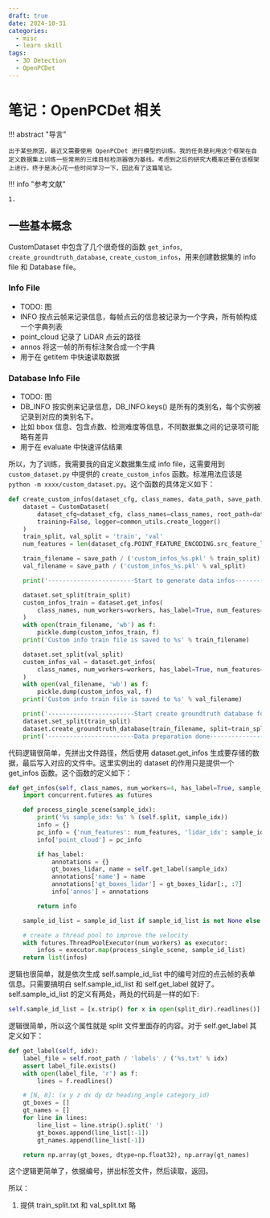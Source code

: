 ```yaml
---
draft: true
date: 2024-10-31
categories:
  - misc
  - learn skill
tags:
  - 3D Detection 
  - OpenPCDet
---
```


# 笔记：OpenPCDet 相关

!!! abstract "导言"

    出于某些原因，最近又需要使用 OpenPCDet 进行模型的训练。我的任务是利用这个框架在自定义数据集上训练一些常用的三维目标检测器做为基线。考虑到之后的研究大概率还要在该框架上进行，终于是决心花一些时间学习一下，因此有了这篇笔记。

!!! info "参考文献"

    1. 

<!-- more -->

## 一些基本概念

CustomDataset 中包含了几个很奇怪的函数 `get_infos`, `create_groundtruth_database`, `create_custom_infos`，用来创建数据集的 info file 和 Database file。

### Info File 

- TODO: 图
- INFO 按点云帧来记录信息，每帧点云的信息被记录为一个字典，所有帧构成一个字典列表
- point_cloud 记录了 LiDAR 点云的路径
- annos 将这一帧的所有标注聚合成一个字典
- 用于在 getitem 中快速读取数据


### Database Info File

- TODO: 图
- DB_INFO 按实例来记录信息，DB_INFO.keys() 是所有的类别名，每个实例被记录到对应的类别名下。
- 比如 bbox 信息、包含点数、检测难度等信息，不同数据集之间的记录项可能略有差异
- 用于在 evaluate 中快速评估结果

所以，为了训练，我需要我的自定义数据集生成 info file，这需要用到 `custom_dataset.py` 中提供的 `create_custom_infos` 函数。标准用法应该是 `python -m xxxx/custom_dataset.py`。这个函数的具体定义如下：


``` py title='custom_dataset.py' hl_lines=15,23
def create_custom_infos(dataset_cfg, class_names, data_path, save_path, workers=4):
    dataset = CustomDataset(
        dataset_cfg=dataset_cfg, class_names=class_names, root_path=data_path,
        training=False, logger=common_utils.create_logger()
    )
    train_split, val_split = 'train', 'val'
    num_features = len(dataset_cfg.POINT_FEATURE_ENCODING.src_feature_list)

    train_filename = save_path / ('custom_infos_%s.pkl' % train_split)
    val_filename = save_path / ('custom_infos_%s.pkl' % val_split)

    print('------------------------Start to generate data infos------------------------')

    dataset.set_split(train_split)
    custom_infos_train = dataset.get_infos(
        class_names, num_workers=workers, has_label=True, num_features=num_features
    )
    with open(train_filename, 'wb') as f:
        pickle.dump(custom_infos_train, f)
    print('Custom info train file is saved to %s' % train_filename)

    dataset.set_split(val_split)
    custom_infos_val = dataset.get_infos(
        class_names, num_workers=workers, has_label=True, num_features=num_features
    )
    with open(val_filename, 'wb') as f:
        pickle.dump(custom_infos_val, f)
    print('Custom info train file is saved to %s' % val_filename)

    print('------------------------Start create groundtruth database for data augmentation------------------------')
    dataset.set_split(train_split)
    dataset.create_groundtruth_database(train_filename, split=train_split)
    print('------------------------Data preparation done------------------------')
```
代码逻辑很简单，先拼出文件路径，然后使用 dataset.get_infos 生成要存储的数据，最后写入对应的文件中。这里实例出的 dataset 的作用只是提供一个 get_infos 函数。这个函数的定义如下：

```py title='custom_dataset.py' hl_lines=12
def get_infos(self, class_names, num_workers=4, has_label=True, sample_id_list=None, num_features=4):
    import concurrent.futures as futures

    def process_single_scene(sample_idx):
        print('%s sample_idx: %s' % (self.split, sample_idx))
        info = {}
        pc_info = {'num_features': num_features, 'lidar_idx': sample_idx}
        info['point_cloud'] = pc_info

        if has_label:
            annotations = {}
            gt_boxes_lidar, name = self.get_label(sample_idx)
            annotations['name'] = name
            annotations['gt_boxes_lidar'] = gt_boxes_lidar[:, :7]
            info['annos'] = annotations

        return info

    sample_id_list = sample_id_list if sample_id_list is not None else self.sample_id_list

    # create a thread pool to improve the velocity
    with futures.ThreadPoolExecutor(num_workers) as executor:
        infos = executor.map(process_single_scene, sample_id_list)
    return list(infos)
```

逻辑也很简单，就是依次生成 self.sample_id_list 中的编号对应的点云帧的表单信息。只需要搞明白 self.sample_id_list 和 self.get_label 就好了。self.sample_id_list 的定义有两处，两处的代码是一样的如下:
```py title='self.sample_id_list'
self.sample_id_list = [x.strip() for x in open(split_dir).readlines()] if os.path.exists(split_dir) else None
```
逻辑很简单，所以这个属性就是 split 文件里面存的内容。对于 self.get_label 其定义如下：

```py title='get_label'
def get_label(self, idx):
    label_file = self.root_path / 'labels' / ('%s.txt' % idx)
    assert label_file.exists()
    with open(label_file, 'r') as f:
        lines = f.readlines()

    # [N, 8]: (x y z dx dy dz heading_angle category_id)
    gt_boxes = []
    gt_names = []
    for line in lines:
        line_list = line.strip().split(' ')
        gt_boxes.append(line_list[:-1])
        gt_names.append(line_list[-1])

    return np.array(gt_boxes, dtype=np.float32), np.array(gt_names)
```
这个逻辑更简单了，依据编号，拼出标签文件，然后读取，返回。

所以：
1. 提供 train_split.txt 和 val_split.txt
略
